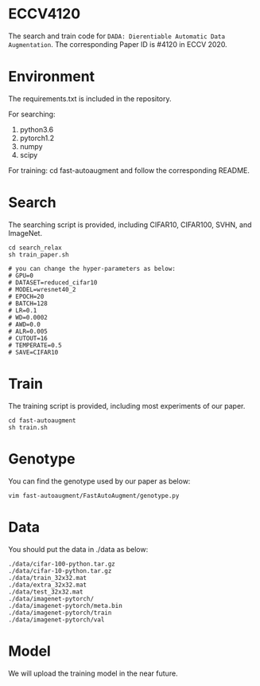 # ECCV4120
The search and train code for `DADA: Dierentiable Automatic Data Augmentation`. The corresponding Paper ID is #4120 in ECCV 2020.

# Environment
The requirements.txt is included in the repository.

For searching:
1. python3.6
2. pytorch1.2
3. numpy
4. scipy

For training:
cd fast-autoaugment and follow the corresponding README.

# Search
The searching script is provided, including CIFAR10, CIFAR100, SVHN, and ImageNet.
```
cd search_relax
sh train_paper.sh

# you can change the hyper-parameters as below:
# GPU=0
# DATASET=reduced_cifar10
# MODEL=wresnet40_2
# EPOCH=20
# BATCH=128
# LR=0.1
# WD=0.0002
# AWD=0.0
# ALR=0.005
# CUTOUT=16
# TEMPERATE=0.5
# SAVE=CIFAR10
```

# Train
The training script is provided, including most experiments of our paper.
```
cd fast-autoaugment
sh train.sh
```

# Genotype
You can find the genotype used by our paper as below:
```
vim fast-autoaugment/FastAutoAugment/genotype.py
```

# Data
You should put the data in ./data as below:
```
./data/cifar-100-python.tar.gz
./data/cifar-10-python.tar.gz
./data/train_32x32.mat
./data/extra_32x32.mat
./data/test_32x32.mat
./data/imagenet-pytorch/
./data/imagenet-pytorch/meta.bin
./data/imagenet-pytorch/train
./data/imagenet-pytorch/val
```

# Model
We will upload the training model in the near future.
